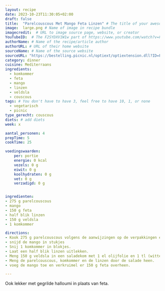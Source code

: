 ```yaml
---
layout: recipe
date: 2023-10-23T11:30:05+02:00
draft: false
title:  "Parelcouscous Met Mango Feta Linzen" # The title of your awesome recipe
image:  large.png # Name of image in recipe bundle
imagecredit:  # URL to image source page, website, or creator
YouTubeID:  # The F2SYDXV1W1w part of https://www.youtube.com/watch?v=F2SYDXV1W1w
authorName: # Name of the recipe/article author
authorURL: # URL of their home website
sourceName: # Name of the source website
sourceURL: "https://bestelling.picnic.nl/optiext/optiextension.dll?ID=F98F7o+onaHyT4d1hu7BPI59hzBs1wPu9inlQM00cAbHiLpV283qnuggDX44CayZh66jpivqKtihwKwzTSiPJygaRi9T1y2V1pZdsPFd"
category: dinner
cuisine: Mediterraans
ingredients:
  - komkommer
  - feta
  - mango
  - linzen
  - veldsla
  - couscous
tags: # You don't have to have 3, feel free to have 10, 1, or none
  - vegetarisch
  - picnic
type_gerecht: couscous
diets: # add diets
week: x

aantal_personen: 4
prepTime: 5
cookTime: 25

voedingswaarden:
    per: portie
    energie: 0 kcal
    vezels: 0 g
    eiwit: 0 g
    koolhydraten: 0 g
    vet: 0 g
    verzadigd: 0 g


ingredienten:
- 275 g	parelcouscous
- mango
- 150 g	feta
- half blik	linzen
- 150 g	veldsla
- 1	komkommer

directions:
- Kook 275 g parelcouscous volgens de aanwijzingen op de verpakkingen en giet daarna af.
- snijd de mango in stukjes
- Snij 1 komkommer in blokjes. 
- Laat een half blik linzen uitlekken.
- Meng 150 g veldsla in een saladekom met 1 el olijfolie en 1 tl (witte wijn)azijn. 
- Meng de parelcouscous, komkommer en de linzen door de salade heen.
- voeg de mango toe en verkruimel er 150 g feta overheen.

---
```


Ook lekker met gegrilde halloumi in plaats van feta. 
